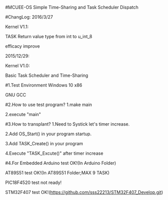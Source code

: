 #MCUEE-OS
Simple Time-Sharing and Task Scheduler Dispatch

#ChangLog:
2016/3/27

Kernel V1.1:

TASK Return value type from int to u_int_8 

efficacy improve

2015/12/29:

Kernel V1.0:

Basic Task Scheduler and Time-Sharing

#1.Test Environment
Windows 10 x86

GNU GCC

#2.How to use test program?
1.make main

2.execute "main"

#3.How to transplant?
1.Need to Systick let's timer increase.

2.Add OS_Start() in your program startup.

3.Add TASK_Create() in your program

4.Execute "TASK_Excute()" after timer increase

#4.For Embedded
Arduino test OK!(In Arduino Folder)

AT89S51 test OK!(In AT89S51 Folder;MAX 9 TASK)

PIC18F4520 test not ready!

STM32F407 test OK!(https://github.com/sss22213/STM32F407_Develop.git)
